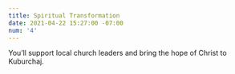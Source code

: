 ```yaml
---
title: Spiritual Transformation
date: 2021-04-22 15:27:00 -07:00
num: '4'
---
```


You’ll support local church leaders and bring the hope of Christ to Kuburchaj.
